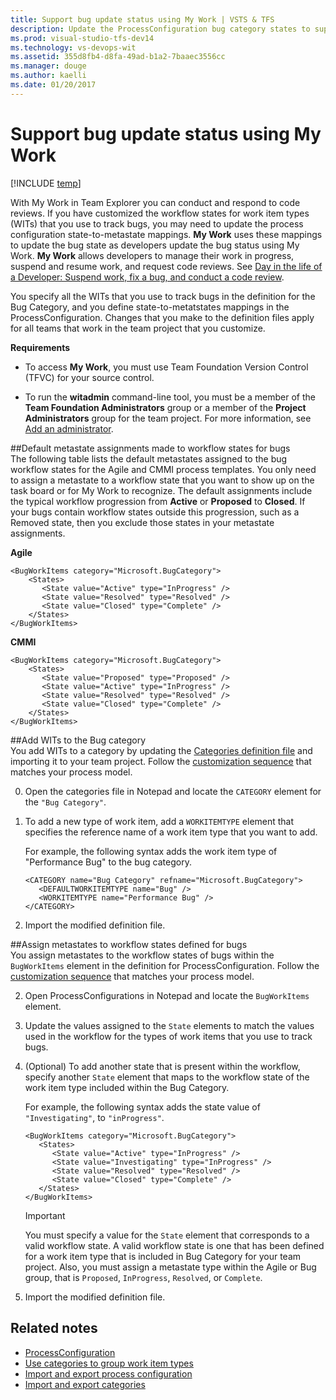 ```yaml
---
title: Support bug update status using My Work | VSTS & TFS
description: Update the ProcessConfiguration bug category states to support code review requests working from Visual Studio   
ms.prod: visual-studio-tfs-dev14
ms.technology: vs-devops-wit
ms.assetid: 355d8fb4-d8fa-49ad-b1a2-7baaec3556cc
ms.manager: douge
ms.author: kaelli
ms.date: 01/20/2017
---
```

# Support bug update status using My Work  

[!INCLUDE [temp](../../_shared/customization-phase-0-and-1-plus-version-header.md)] 

With My Work in Team Explorer you can conduct and respond to code reviews. If you have customized the workflow states for work item types (WITs) that you use to track bugs, you may need to update the process configuration state-to-metastate mappings. **My Work** uses these mappings to update the bug state as developers update the bug status using My Work. **My Work** allows developers to manage their work in progress, suspend and resume work, and request code reviews. See [Day in the life of a Developer: Suspend work, fix a bug, and conduct a code review](../../../tfvc/day-life-alm-developer-suspend-work-fix-bug-conduct-code-review.md).  
  
 You specify all the WITs that you use to track bugs in the definition for the Bug Category, and you define state-to-metatstates mappings in the ProcessConfiguration. Changes that you make to the definition files apply for all teams that work in the team project that you customize.  
  
 **Requirements**  
  
-   To access **My Work**, you must use Team Foundation Version Control (TFVC) for your source control.   
  
-   To run the **witadmin** command-line tool, you must be a member of the **Team Foundation Administrators** group or a member of the **Project Administrators** group for the team project. For more information, see [Add an administrator](../../../security/set-project-collection-level-permissions.md).  
  
<a name="default"></a> 
##Default metastate assignments made to workflow states for bugs  
 The following table lists the default metastates assigned to the bug workflow states for the Agile and CMMI process templates.  You only need to assign a metastate to a workflow state that you want to show up on the task board or for My Work to recognize. The default assignments include the typical workflow progression from **Active** or **Proposed** to **Closed**. If your bugs contain workflow states outside this progression, such as a Removed state, then you exclude those states in your metastate assignments.  
  
**Agile**  
 
```
<BugWorkItems category="Microsoft.BugCategory">
    <States>
       <State value="Active" type="InProgress" />
       <State value="Resolved" type="Resolved" />
       <State value="Closed" type="Complete" />
    </States>
</BugWorkItems>
```

**CMMI**
```
<BugWorkItems category="Microsoft.BugCategory">
    <States>
       <State value="Proposed" type="Proposed" />
       <State value="Active" type="InProgress" />
       <State value="Resolved" type="Resolved" />
       <State value="Closed" type="Complete" />
    </States>
</BugWorkItems>
``` 
  
<a name="add"></a> 

##Add WITs to the Bug category  
You add WITs to a category by updating the [Categories definition file](categories-xml-element-reference.md) and importing it to your team project. Follow the [customization sequence](../customize-work.md) that matches your process model. 
 
<!--- 
1.  To run the **witadmin** command-line tool, open a Command Prompt window where either Visual Studio or Team Explore  is installed and enter:  
  
    ```  
    cd %programfiles%\Microsoft Visual Studio 14.0\Common7\IDE  
    ```  
  
     On a 64-bit edition of Windows, replace **%programfiles%** with **%programfiles(x86)%**.  
  
2.  Type the following command, and substitute your data for the arguments that are shown here, where *CollectionURL* specifies the URL of a team project collection, *ProjectName* specifies the name of a team project defined within the collection, and *DirectoryPath* specifies the name and location for the file to export. Then choose Enter.  
  
    ```  
    witadmin exportcategories /collection:CollectionURL /p:ProjectName /f:"DirectoryPath\categories.xml"  
    ```  
-->  
0.  Open the categories file in Notepad and locate the `CATEGORY` element for the `"Bug Category"`.  
  
0.  To add a new type of work item, add a `WORKITEMTYPE` element that specifies the reference name of a work item type that you want to add.  
  
     For example, the following syntax adds the work item type of "Performance Bug" to the bug category.  
  
    ```  
    <CATEGORY name="Bug Category" refname="Microsoft.BugCategory">  
       <DEFAULTWORKITEMTYPE name="Bug" />  
       <WORKITEMTYPE name="Performance Bug" />  
    </CATEGORY>  
    ```  
  
0.  Import the modified definition file.  

<!---   
    ```  
    witadmin importcategories /collection:CollectionURL /p:ProjectName /f:"DirectoryPath\categories.xml"  
    ```  
  
-->  

<a name="assign"></a> 
##Assign metastates to workflow states defined for bugs  
 You assign metastates to the workflow states of bugs within the `BugWorkItems` element in the definition for ProcessConfiguration. Follow the [customization sequence](../customize-work.md) that matches your process model. 
 
<!---  
1.  From the Command Prompt window for **witadmin**, type the following command and substitute your data for the arguments that are shown here, where *CollectionURL* specifies the URL of a team project collection, *ProjectName* specifies the name of a team project defined within the collection, and *DirectoryPath* specifies the name and location for the file to export. Then choose Enter.  
  
    ```  
    witadmin exportprocessconfig /collection:CollectionURL /p:ProjectName /f:"DirectoryPath\ProcessConfiguration.xml"  
    ```  
-->   
2.  Open ProcessConfigurations in Notepad and locate the `BugWorkItems` element.  
  
3.  Update the values assigned to the `State` elements to match the values used in the workflow for the types of work items that you use to track bugs.  
  
4.  (Optional) To add another state that is present within the workflow, specify another `State` element that maps to the workflow state of the work item type included within the Bug Category.  
  
     For example, the following syntax adds the state value of `"Investigating"`, to `"inProgress"`.  
  
    ```  
    <BugWorkItems category="Microsoft.BugCategory">  
       <States>  
          <State value="Active" type="InProgress" />  
          <State value="Investigating" type="InProgress" />  
          <State value="Resolved" type="Resolved" />  
          <State value="Closed" type="Complete" />  
       </States>  
    </BugWorkItems>  
    ```  
  
    > [!IMPORTANT]  
    > You must specify a value for the `State` element that corresponds to a valid workflow state. A valid workflow state is one that has been defined for a work item type that is included in Bug Category for your team project. Also, you must assign a metastate type within the Agile or Bug group, that is `Proposed`, `InProgress`, `Resolved`, or `Complete`.  
  
5.  Import the modified definition file.  

<!---   
    ```  
    witadmin importprocessconfig /collection:CollectionURL /p:ProjectName /f:"DirectoryPath\ProcessConfiguration.xml"  
    ```  
 
--> 
 
## Related notes
-  [ProcessConfiguration](process-configuration-xml-element.md)   
-  [Use categories to group work item types](use-categories-to-group-work-item-types.md)
-  [Import and export process configuration](witadmin/witadmin-import-export-process-configuration.md)
-  [Import and export categories](witadmin/witadmin-import-export-categories.md)